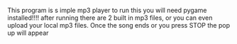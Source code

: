 This program is s imple mp3 player
to run this you will need pygame installed!!!!
 after running there are 2 built in mp3 files, or you can even upload your local mp3 files. Once the song ends or you press STOP
   the pop up will appear
